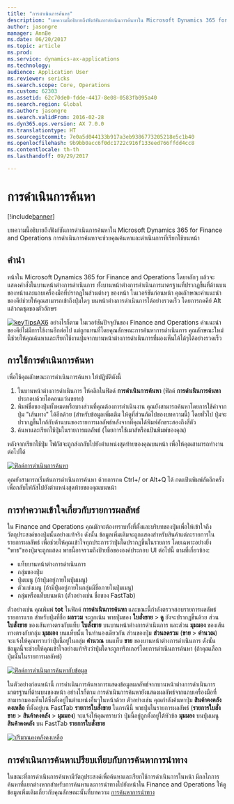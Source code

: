 ```yaml
---
title: "การดำเนินการค้นหา"
description: "บทความนี้อธิบายถึงฟังก์ชันการดำเนินการค้นหาใน Microsoft Dynamics 365 for Finance and Operations การดำเนินการค้นหาจะช่วยคุณค้นหาและดำเนินการที่เรียกใช้บนหน้า"
author: jasongre
manager: AnnBe
ms.date: 06/20/2017
ms.topic: article
ms.prod: 
ms.service: dynamics-ax-applications
ms.technology: 
audience: Application User
ms.reviewer: sericks
ms.search.scope: Core, Operations
ms.custom: 62303
ms.assetid: 62c70de0-fdde-4417-8e08-0583fb095a40
ms.search.region: Global
ms.author: jasongre
ms.search.validFrom: 2016-02-28
ms.dyn365.ops.version: AX 7.0.0
ms.translationtype: HT
ms.sourcegitcommit: 7e0a5d044133b917a3eb9386773205218e5c1b40
ms.openlocfilehash: 9b9bb0acc6f0dc1722c916f133eed766ffdd4cc8
ms.contentlocale: th-th
ms.lasthandoff: 09/29/2017

---
```


# <a name="action-search"></a>การดำเนินการค้นหา

[!include[banner](../includes/banner.md)]


บทความนี้อธิบายถึงฟังก์ชันการดำเนินการค้นหาใน Microsoft Dynamics 365 for Finance and Operations การดำเนินการค้นหาจะช่วยคุณค้นหาและดำเนินการที่เรียกใช้บนหน้า

<a name="introduction"></a>คำนำ
------------

หน้าใน Microsoft Dynamics 365 for Finance and Operations โดยหลักๆ แล้วจะแสดงคำสั่งในบานหน้าต่างการดำเนินการ ทั้งบานหน้าต่างการดำเนินการมาตรฐานที่ปรากฏขึ้นที่ด้านบนของหน้าและแถบเครื่องมือที่ปรากฏในส่วนต่างๆ ของหน้า ในเวอร์ชันก่อนหน้า คุณลักษณะคำแนะนำของคีย์ช่วยให้คุณสามารถเข้าถึงปุ่มใดๆ บนหน้าต่างการดำเนินการได้อย่างรวดเร็ว โดยการกดคีย์ Alt แล้วกดชุดของตัวอักษร 

[![keyTipsAX6](./media/keytipsax6.png)](./media/keytipsax6.png) อย่างไรก็ตาม ในเวอร์ชันปัจจุบันของ Finance and Operations คำแนะนำของคีย์ไม่มีการใช้งานอีกต่อไป แต่ถูกแทนที่โดยคุณลักษณะการค้นหาการดำเนินการ คุณลักษณะใหม่นี้ช่วยให้คุณค้นหาและเรียกใช้งานปุ่มจากบานหน้าต่างการดำเนินการที่มองเห็นได้ได้ๆได้อย่างรวดเร็ว

## <a name="using-action-search"></a>การใช้การดำเนินการค้นหา
เพื่อใช้คุณลักษณะการดำเนินการค้นหา ให้ปฏิบัติดังนี้

1.  ในบานหน้าต่างการดำเนินการ ให้คลิกในฟิลด์ **การดำเนินการค้นหา** (ฟิลด์ **การดำเนินการค้นหา** ประกอบด้วยไอคอนแว่นขยาย)
2.  พิมพ์ชื่อของปุ่มทั้งหมดหรือบางส่วนที่คุณต้องการดำเนินงาน คุณยังสามารถค้นหาโดยการใช้คำจากปุ่ม "เส้นทาง" ได้อีกด้วย (สำหรับข้อมูลเพิ่มเติม ให้ดูที่ส่วนถัดไปของบทความนี้) โดยทั่วไป ปุ่มจะปรากฏขึ้นใกล้กับด้านบนของรายการผลลัพธ์หลังจากที่คุณได้พิมพ์อักขระสองถึงสี่ตัว
3.  ค้นหาและเรียกใช้ปุ่มในรายการผลลัพธ์ (โดยการใช้เมาส์หรือแป้นพิมพ์ของคุณ)

หลังจากเรียกใช้ปุ่ม โฟกัสจะถูกส่งกลับไปยังตำแหน่งสุดท้ายของคุณบนหน้า เพื่อให้คุณสามารถทำงานต่อไปได้ 

[![ฟิลด์การดำเนินการค้นหา](./media/action-search-field.png)](./media/action-search-field.png)

คุณยังสามารถเริ่มต้นการดำเนินการค้นหา ด้วยการกด Ctrl+/ or Alt+Q ได้ กดแป้นพิมพ์ลัดอีกครั้งเพื่อกลับโฟกัสไปยังตำแหน่งสุดท้ายของคุณบนหน้า

## <a name="understanding-the-results-list"></a>การทำความเข้าใจเกี่ยวกับรายการผลลัพธ์
ใน Finance and Operations คุณมักจะต้องทราบทั้งที่ตั้งและบริบทของปุ่มเพื่อให้เข้าใจถึงวัตถุประสงค์ของปุ่มนั้นอย่างแท้จริง ดังนั้น ข้อมูลเพิ่มเติมจะถูกแสดงสำหรับสินค้าแต่ละรายการในรายการผลลัพธ์ เพื่อช่วยให้คุณเข้าใจทุกประการว่าปุ่มใดปรากฏขึ้นในรายการ โดยเฉพาะอย่างยิ่ง "พาธ"ของปุ่มจะถูกแสดง พาธนี้อาจรวมถึงป้ายชื่อขององค์ประกอบ UI ต่อไปนี้ ตามที่เกี่ยวข้อง:

-   แท็บบานหน้าต่างการดำเนินการ
-   กลุ่มของปุ่ม
-   ปุ่มเมนู (ถ้าปุ่มอยู่ภายในปุ่มเมนู)
-   ตัวแบ่งเมนู (ถ้ามีปุ่มอยู่ภายในกลุ่มมีชื่อภายในปุ่มเมนู)
-   กลุ่มหรือแท็บบนหน้า (ตัวอย่างเช่น ชื่อของ FastTab)

ตัวอย่างเช่น คุณพิมพ์ **tot** ในฟิลด์ **การดำเนินการค้นหา** และขณะนี้กำลังตรวจสอบรายการผลลัพธ์ รายการแรก สำหรับปุ่มที่ชื่อ **ผลรวม** จะถูกเน้น พาธปุ่มของ **ใบสั่งขาย** &gt; **ดู** ยังจะปรากฏขึ้นด้วย ส่วน **ใบสั่งขาย** ของเส้นทางตรงกับแท็บ **ใบสั่งขาย** บนบานหน้าต่างการดำเนินการ และส่วน **มุมมอง** ของเส้นทางตรงกับกลุ่ม **มุมมอง** บนแท็บนั้น ในทำนองเดียวกัน ส่วนของปุ่ม **ส่วนลดรวม** (**ขาย** &gt; **คำนวณ**) จะแจ้งให้คุณทราบว่าปุ่มนี้อยู่ในกลุ่ม **คำนวณ** บนแท็บ **ขาย** ของบานหน้าต่างการดำเนินการ ดังนั้น ข้อมูลนี้จะช่วยให้คุณเข้าใจอย่างแท้จริงว่าปุ่มใดจะถูกทริกเกอร์โดยการดำเนินการค้นหา (ถ้าคุณเลือกปุ่มนั้นในรายการผลลัพธ์) 

[![ฟิลด์การดำเนินการค้นหากับข้อมูล](./media/action-search-field-with-data.png)](./media/action-search-field-with-data.png) 

ในตัวอย่างก่อนหน้านี้ การดำเนินการค้นหาการแสดงข้อมูลผลลัพธ์จากบานหน้าต่างการดำเนินการมาตรฐานที่ด้านบนของหน้า อย่างไรก็ตาม การดำเนินการค้นหายังแสดงผลลัพธ์จากแถบเครื่องมือที่สามารถมองเห็นได้ซึ่งตั้งอยู่ในตำแหน่งอื่นๆในหน้าด้วย ตัวอย่างเช่น คุณกำลังค้นหาปุ่ม **สินค้าคงคลังคงเหลือ** ที่ตั้งอยู่บน FastTab **รายการใบสั่งขาย** ในกรณีนี้ พาธปุ่มในรายการผลลัพธ์ (**รายการใบสั่งขาย** &gt; **สินค้าคงคลัง** &gt; **มุมมอง**) จะแจ้งให้คุณทราบว่า ปุ่มนี้อยู่ถูกตั้งอยู่ใต้หัวข้อ **มุมมอง** บนปุ่มเมนู **สินค้าคงคลัง** บน FastTab **รายการใบสั่งขาย** 

[![ปริมาณคงคลังคงเหลือ](./media/on-hand-inventory.png)](./media/on-hand-inventory.png)

## <a name="action-search-vs-navigation-search"></a>การดำเนินการค้นหาเปรียบเทียบกับการค้นหาการนำทาง
ในขณะที่การดำเนินการค้นหามีวัตถุประสงค์เพื่อค้นหาและเรียกใช้การดำเนินการในหน้า มีกลไกการค้นหาที่แยกต่างหากสำหรับการค้นหาและการนำทางไปยังหน้าใน Finance and Operations ให้ดูข้อมูลเพิ่มเติมเกี่ยวกับคุณลักษณะนั้นที่บทความ [การค้นหาการนำทาง](navigation-search.md)




